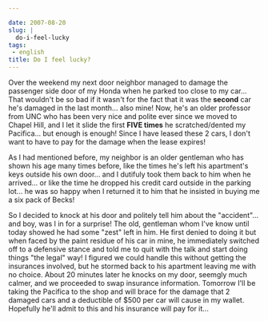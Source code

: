 ```yaml
---

date: 2007-08-20
slug: |
  do-i-feel-lucky
tags:
 - english
title: Do I feel lucky?
---
```


Over the weekend my next door neighbor managed to damage the passenger
side door of my Honda when he parked too close to my car... That
wouldn't be so bad if it wasn't for the fact that it was the **second**
car he's damaged in the last month... also mine! Now, he's an older
professor from UNC who has been very nice and polite ever since we moved
to Chapel Hill, and I let it slide the first **FIVE times** he
scratched/dented my Pacifica... but enough is enough! Since I have
leased these 2 cars, I don't want to have to pay for the damage when the
lease expires!

As I had mentioned before, my neighbor is an older gentleman who has
shown his age many times before, like the times he's left his
apartment's keys outside his own door... and I dutifuly took them back
to him when he arrived... or like the time he dropped his credit card
outside in the parking lot... he was so happy when I returned it to him
that he insisted in buying me a six pack of Becks!

So I decided to knock at his door and politely tell him about the
"accident"... and boy, was I in for a surprise! The old, gentleman whom
I've know until today showed he had some "zest" left in him. He first
denied to doing it but when faced by the paint residue of his car in
mine, he immediately switched off to a defensive stance and told me to
quit with the talk and start doing things "the legal" way! I figured we
could handle this without getting the insurances involved, but he
stormed back to his apartment leaving me with no choice. About 20
minutes later he knocks on my door, seemgly much calmer, and we
proceeded to swap insurance information. Tomorrow I'll be taking the
Pacifica to the shop and will brace for the damage that 2 damaged cars
and a deductible of \$500 per car will cause in my wallet. Hopefully
he'll admit to this and his insurance will pay for it...
